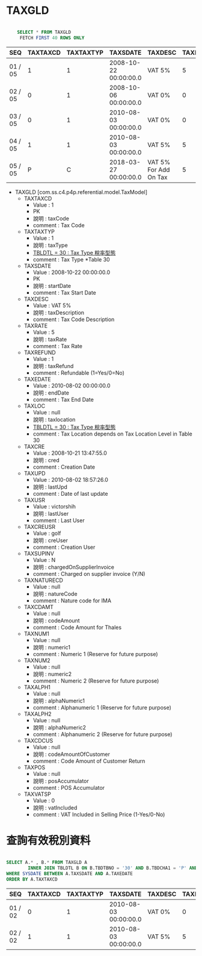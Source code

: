 
# TAXGLD


```sql
   
    SELECT * FROM TAXGLD
     FETCH FIRST 40 ROWS ONLY

```

|SEQ|TAXTAXCD|TAXTAXTYP|TAXSDATE|TAXDESC|TAXRATE|TAXREFUND|TAXEDATE|TAXLOC|TAXCRE|TAXUPD|TAXUSR|TAXCREUSR|TAXSUPINV|TAXNATURECD|TAXCDAMT|TAXNUM1|TAXNUM2|TAXALPH1|TAXALPH2|TAXCDCUS|TAXPOS|TAXVATSP|
| -- | -- | -- | -- | -- | -- | -- | -- | -- | -- | -- | -- | -- | -- | -- | -- | -- | -- | -- | -- | -- | -- | -- |
|01 / 05|1|1|2008-10-22 00:00:00.0|VAT 5%|5|1|2010-08-02 00:00:00.0|null|2008-10-21 13:47:55.0|2010-08-02 18:57:26.0|victorshih|golf|N|null|null|null|null|null|null|null|null|0|
|02 / 05|0|1|2008-10-06 00:00:00.0|VAT 0%|0|1|2010-08-02 00:00:00.0|null|2008-10-05 15:26:26.0|2010-08-02 18:57:26.0|victorshih|SSAdmin|N|null|null|null|null|null|null|null|null|0|
|03 / 05|0|1|2010-08-03 00:00:00.0|VAT 0%|0|1|2049-12-31 00:00:00.0|null|2010-08-02 18:57:26.0|2010-08-02 19:03:39.0|sharonlee|victorshih|Y|null|SGSC1|null|null|null|null|SGSC3|12|0|
|04 / 05|1|1|2010-08-03 00:00:00.0|VAT 5%|5|1|2049-12-31 00:00:00.0|null|2010-08-02 18:57:26.0|2010-08-02 19:03:39.0|sharonlee|victorshih|Y|null|SGSC0|null|null|null|null|SGSC2|11|1|
|05 / 05|P|C|2018-03-27 00:00:00.0|VAT 5% For Add On Tax|5|1|2049-12-31 00:00:00.0|null|2018-03-26 18:43:17.0|2018-03-26 18:43:17.0|victorshih|victorshih|Y|null|null|null|null|null|null|null|null|0|


- TAXGLD [com.ss.c4.p4p.referential.model.TaxModel]
  - TAXTAXCD
    - Value : 1
    - PK
    - 說明 : taxCode
    - comment : Tax Code
  - TAXTAXTYP
    - Value : 1
    - 說明 : taxType
    - [TBLDTL = 30 : Tax Type 稅率型態](P4P_TBLDTL_02_30.md)
    - comment : Tax Type *Table 30
  - TAXSDATE
    - Value : 2008-10-22 00:00:00.0
    - PK
    - 說明 : startDate
    - comment : Tax Start Date
  - TAXDESC
    - Value : VAT 5%
    - 說明 : taxDescription
    - comment : Tax Code Description
  - TAXRATE
    - Value : 5
    - 說明 : taxRate
    - comment : Tax Rate
  - TAXREFUND
    - Value : 1
    - 說明 : taxRefund
    - comment : Refundable (1=Yes/0=No)
  - TAXEDATE
    - Value : 2010-08-02 00:00:00.0
    - 說明 : endDate
    - comment : Tax End Date
  - TAXLOC
    - Value : null
    - 說明 : taxlocation
    - [TBLDTL = 30 : Tax Type 稅率型態](P4P_TBLDTL_02_30.md)
    - comment : Tax Location depends on Tax Location Level in Table 30
  - TAXCRE
    - Value : 2008-10-21 13:47:55.0
    - 說明 : cred
    - comment : Creation Date
  - TAXUPD
    - Value : 2010-08-02 18:57:26.0
    - 說明 : lastUpd
    - comment : Date of last update
  - TAXUSR
    - Value : victorshih
    - 說明 : lastUser
    - comment : Last User
  - TAXCREUSR
    - Value : golf
    - 說明 : creUser
    - comment : Creation User
  - TAXSUPINV
    - Value : N
    - 說明 : chargedOnSupplierInvoice
    - comment : Charged on supplier invoice (Y/N)
  - TAXNATURECD
    - Value : null
    - 說明 : natureCode
    - comment : Nature code for IMA
  - TAXCDAMT
    - Value : null
    - 說明 : codeAmount
    - comment : Code Amount for Thales
  - TAXNUM1
    - Value : null
    - 說明 : numeric1
    - comment : Numeric 1 (Reserve for future purpose)
  - TAXNUM2
    - Value : null
    - 說明 : numeric2
    - comment : Numeric 2 (Reserve for future purpose)
  - TAXALPH1
    - Value : null
    - 說明 : alphaNumeric1
    - comment : Alphanumeric 1 (Reserve for future purpose)
  - TAXALPH2
    - Value : null
    - 說明 : alphaNumeric2
    - comment : Alphanumeric 2 (Reserve for future purpose)
  - TAXCDCUS
    - Value : null
    - 說明 : codeAmountOfCustomer
    - comment : Code Amount of Customer Return
  - TAXPOS
    - Value : null
    - 說明 : posAccumulator
    - comment : POS Accumulator
  - TAXVATSP
    - Value : 0
    - 說明 : vatIncluded
    - comment : VAT Included in Selling Price (1-Yes/0-No)


 # 查詢有效稅別資料


 ```sql
    
 SELECT A.* , B.* FROM TAXGLD A
         INNER JOIN TBLDTL B ON B.TBDTBNO = '30' AND B.TBDCHA1 = 'P' AND B.TBDENTCD = A.TAXTAXTYP
 WHERE SYSDATE BETWEEN A.TAXSDATE AND A.TAXEDATE
 ORDER BY A.TAXTAXCD


 ```

|SEQ|TAXTAXCD|TAXTAXTYP|TAXSDATE|TAXDESC|TAXRATE|TAXREFUND|TAXEDATE|TAXLOC|TAXCRE|TAXUPD|TAXUSR|TAXCREUSR|TAXSUPINV|TAXNATURECD|TAXCDAMT|TAXNUM1|TAXNUM2|TAXALPH1|TAXALPH2|TAXCDCUS|TAXPOS|TAXVATSP|TBDTBNO|TBDENTCD|TBDEDESC|TBDLDESC|TBDACCES|TBDNUM1|TBDNUM2|TBDNUM3|TBDNUM4|TBDCHA1|TBDCHA2|TBDCHA3|TBDCHA4|TBDDAT1|TBDDAT2|TBDCRE|TBDUPD|TBDUSR|
| -- | -- | -- | -- | -- | -- | -- | -- | -- | -- | -- | -- | -- | -- | -- | -- | -- | -- | -- | -- | -- | -- | -- | -- | -- | -- | -- | -- | -- | -- | -- | -- | -- | -- | -- | -- | -- | -- | -- | -- | -- |
|01 / 02|0|1|2010-08-03 00:00:00.0|VAT 0%|0|1|2049-12-31 00:00:00.0|null|2010-08-02 18:57:26.0|2010-08-02 19:03:39.0|sharonlee|victorshih|Y|null|SGSC1|null|null|null|null|SGSC3|12|0|30|1|VAT|VAT|2|2|1|1|null|P|null|null|N|null|null|2009-03-27 00:00:00.0|2016-05-17 17:33:08.0|F000000959|
|02 / 02|1|1|2010-08-03 00:00:00.0|VAT 5%|5|1|2049-12-31 00:00:00.0|null|2010-08-02 18:57:26.0|2010-08-02 19:03:39.0|sharonlee|victorshih|Y|null|SGSC0|null|null|null|null|SGSC2|11|1|30|1|VAT|VAT|2|2|1|1|null|P|null|null|N|null|null|2009-03-27 00:00:00.0|2016-05-17 17:33:08.0|F000000959|

